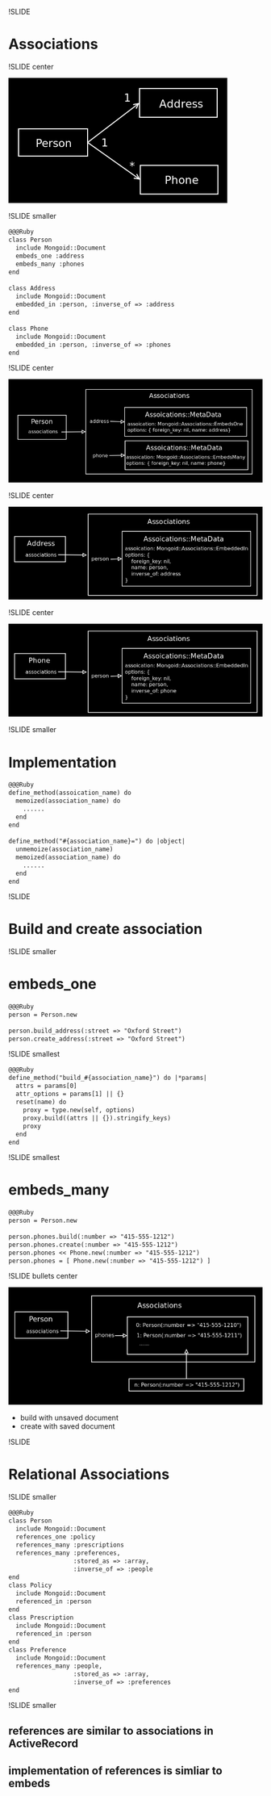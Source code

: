 !SLIDE

# Associations #

!SLIDE center

![Associations](associations.png)

!SLIDE smaller

    @@@Ruby
    class Person
      include Mongoid::Document
      embeds_one :address
      embeds_many :phones
    end

    class Address
      include Mongoid::Document
      embedded_in :person, :inverse_of => :address
    end

    class Phone
      include Mongoid::Document
      embedded_in :person, :inverse_of => :phones
    end

!SLIDE center

![Person Associations](person_associations.png)

!SLIDE center

![Address Associations](address_associations.png)

!SLIDE center

![Phone Associations](phone_associations.png)

!SLIDE smaller

# Implementation #

    @@@Ruby
    define_method(assoication_name) do
      memoized(association_name) do
        ......
      end
    end

    define_method("#{association_name}=") do |object|
      unmemoize(association_name)
      memoized(association_name) do
        ......
      end
    end

!SLIDE

# Build and create association #

!SLIDE smaller

# embeds_one #

    @@@Ruby
    person = Person.new

    person.build_address(:street => "Oxford Street")
    person.create_address(:street => "Oxford Street")

!SLIDE smallest

    @@@Ruby
    define_method("build_#{association_name}") do |*params|
      attrs = params[0]
      attr_options = params[1] || {}
      reset(name) do
        proxy = type.new(self, options)
        proxy.build((attrs || {}).stringify_keys)
        proxy
      end
    end

!SLIDE smallest

# embeds_many #

    @@@Ruby
    person = Person.new

    person.phones.build(:number => "415-555-1212")
    person.phones.create(:number => "415-555-1212")
    person.phones << Phone.new(:number => "415-555-1212")
    person.phones = [ Phone.new(:number => "415-555-1212") ]

!SLIDE bullets center

![Many associations build](many_associations_build.png)

* build with unsaved document
* create with saved document

!SLIDE

# Relational Associations #

!SLIDE smaller

    @@@Ruby
    class Person
      include Mongoid::Document
      references_one :policy
      references_many :prescriptions
      references_many :preferences, 
                      :stored_as => :array, 
                      :inverse_of => :people
    end
    class Policy
      include Mongoid::Document
      referenced_in :person
    end
    class Prescription
      include Mongoid::Document
      referenced_in :person
    end
    class Preference
      include Mongoid::Document
      references_many :people, 
                      :stored_as => :array, 
                      :inverse_of => :preferences
    end

!SLIDE smaller

## references are similar to associations in ActiveRecord ##

## implementation of references is simliar to embeds ##
